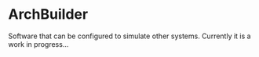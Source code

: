 # ArchBuilder
Software that can be configured to simulate other systems. Currently it is a work in progress...
